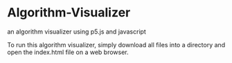 # Algorithm-Visualizer
an algorithm visualizer using p5.js and javascript 

To run this algorithm visualizer, simply download all files into a directory and open the index.html file on a web browser. 
